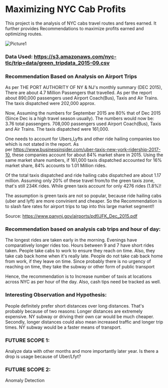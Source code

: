 # Maximizing NYC Cab Profits

This project is the analysis of NYC cabs travel routes and fares earned. It further provides Recommendations to maximize profits earned and optimizing routes.

![Picture1](https://user-images.githubusercontent.com/44275206/82963986-3dda9c00-9f92-11ea-8060-ef6aa7664a44.jpg)

### Data Used: https://s3.amazonaws.com/nyc-tlc/trip+data/green_tripdata_2015-09.csv

### Recommendation Based on Analysis on Airport Trips

As per THE PORT AUTHORITY OF NY & NJ's monthly summary (DEC 2015), There are about 4.7 Million Passengers that travelled. As per the report about 890,000 passengers used Airport Coach(Bus), Taxis and Air Trains. The taxis dispatched were 202,000 approx.

Now, Assuming the numbers for September 2015 are 80% that of Dec 2015 (Since Dec is a high travel season usually). The numbers would now be: 3.76 total passengers. 708,000 passengers used Airport Coach(Bus), Taxis and Air Trains. The taxis dispatched were 161,000.

One needs to account for Ubers,Lyfts and other ride hailing companies too which is not stated in the report. As per https://www.businessinsider.com/uber-taxis-new-york-ridership-2017-10, these companies account for about 84% market share in 2015. Using the same market share numbers, if 161,000 taxis dispatched accounted for 16% market share, 84% accounts to 1.01 Million rides.

Of the total taxis dispatched and ride hailing cabs dispatched are about 1.17 million. Assuming only 20% of these travel from/to the green taxis zone, that's still 234K rides. While green taxis account for only 4276 rides (1.8%)!

The assumption is green taxis are not so popular, because ride hailing cabs (uber and lyft) are more convinient and cheaper.
So the Recommendation is to slash fare rates for airport trips to tap into this large market segment!!

Source: https://www.panynj.gov/airports/pdf/JFK_Dec_2015.pdf

### Recommendation based on analysis cab trips and hour of day:

The longest rides are taken early in the morning. Evenings have comparatively longer rides too. Hours between 9 and 7 have short rides taken. People take cabs to work to ensure they reach on time. Also, they take cab back home when it's really late. People do not take cab back home from work, if they leave on time. Since probably there is no urgency of reaching on time, they take the subway or other form of public transport

Hence, the recommendation is to Increase number of taxis at locations across NYC as per hour of the day. Also, cash tips need be tracked as well.

### Interesting Observation and Hypothesis:

People definitely prefer short distances over long distances. That's probably because of two reasons: Longer distances are extremely expensive. NY subway or driving their own car would be much cheaper. Secondly, longer distances could also mean increased traffic and longer trip times. NY subway would be a faster means of transport.

### FUTURE SCOPE 1:
Analyze data with other months and more importantly later year. Is there a drop is usage because of Uber/Lfyt?
### FUTURE SCOPE 2:
Anomaly Detection

